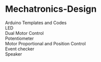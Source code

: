 # Mechatronics-Design
Arduino Templates and Codes <br />
LED <br />
Dual Motor Control <br />
Potentiometer <br />
Motor Proportional and Position Control <br />
Event checker <br />
Speaker <br />
